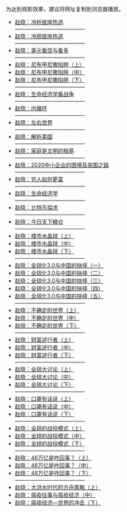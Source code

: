 为达到观影效果，建议将网址复制到浏览器播放。

* [赵晓：冷析彼岸热选](https://www.asuswebstorage.com/navigate/a/#/s/015913F2EE7D46D1B93BB061E080F7E0Y)<br>
—————————————
* [赵晓：冷观彼岸热选](https://www.asuswebstorage.com/navigate/a/#/s/B9FE85544C474F678D354E70A1A77525Y)<br>
—————————————
* [赵晓：美元看空与看多](https://www.asuswebstorage.com/navigate/a/#/s/302F7693EB6B41B5AA7F3D03A955022CY)<br>
—————————————
* [赵晓：尼布甲尼撒陷阱（上）](https://www.asuswebstorage.com/navigate/a/#/s/0CE34ADDAB144B41A5E2234AA7FD58BAY)
* [赵晓：尼布甲尼撒陷阱（中）](https://www.asuswebstorage.com/navigate/a/#/s/3449A8DA06D84D8FBE17144C4451CD97Y)
* [赵晓：尼布甲尼撒陷阱（下）](https://www.asuswebstorage.com/navigate/a/#/s/0FB6F709D1954D5FAEBCA8AD852388EAY)<br>
—————————————
* [赵晓：生命经济学看战争](https://www.asuswebstorage.com/navigate/a/#/s/DA899A1E018243818AE92340B94FD7ABY)<br>
—————————————
* [赵晓：内循环](https://www.asuswebstorage.com/navigate/a/#/s/74F2F8A1D0604CF088A43C6118D2A868Y)<br>
—————————————
* [赵晓：左右世界](https://www.asuswebstorage.com/navigate/a/#/s/FBEF73B6E986445C9D0D62CAD43FD0A6Y)<br>
—————————————
* [赵晓：解析美国](https://www.asuswebstorage.com/navigate/a/#/s/BB51A8B5F28645AF9C200272B4A413AFY)<br>
—————————————
* [赵晓：家庭是文明的根基](https://www.asuswebstorage.com/navigate/a/#/s/81240E4ACAC3473A8FCE8674B9F6B49FY)<br>
—————————————
* [赵晓：2020中小企业的困境及突围之路](https://www.asuswebstorage.com/navigate/a/#/s/021C4A0D5F514FF19288C772D291C842Y)<br>
—————————————
* [赵晓：穷人如何更富](https://www.asuswebstorage.com/navigate/a/#/s/F69BA444A26A43958FE5D1741655D106Y)<br>
—————————————
* [赵晓：生命经济学](https://www.asuswebstorage.com/navigate/a/#/s/0A5C7B3044A64063B4A7677E177A66D7Y)<br>
—————————————
* [赵晓：比特币探求](https://www.asuswebstorage.com/navigate/a/#/s/AF46034BDE6340B19BBF6D9C5C58892AY)<br>
—————————————
* [赵晓：今日天下粮仓](https://www.asuswebstorage.com/navigate/a/#/s/E44A530144724E88976518717ED6E1B9Y)<br>
—————————————
* [赵晓：楼市水晶球（上）](https://www.asuswebstorage.com/navigate/a/#/s/A0DB19D66CC34B9D9AB54ED678DD94AFY)
* [赵晓：楼市水晶球（中）](https://www.asuswebstorage.com/navigate/a/#/s/331567CDCA444D919167EA095E4304E3Y)
* [赵晓：楼市水晶球（下）](https://www.asuswebstorage.com/navigate/a/#/s/857F4144765B45B4AB7C35158EED93A3Y)<br>
—————————————
* [赵晓：全球化3.0与中国的抉择（一）](https://www.asuswebstorage.com/navigate/a/#/s/AC5EC23CEE744B0FBD0A3BC14A77F155Y)
* [赵晓：全球化3.0与中国的抉择（二）](https://www.asuswebstorage.com/navigate/a/#/s/2062EC8594D8428D912DBD75AF2C736AY)
* [赵晓：全球化3.0与中国的抉择（三）](https://www.asuswebstorage.com/navigate/a/#/s/6CAD26036496484ABD053588EBE45A85Y)
* [赵晓：全球化3.0与中国的抉择（四）](https://www.asuswebstorage.com/navigate/a/#/s/D619CDDE7D454FA99E505B6094C49104Y)
* [赵晓：全球化3.0与中国的抉择（五）](https://www.asuswebstorage.com/navigate/a/#/s/DD96C5716F454451B8CF4B14046C59B8Y)<br>
—————————————
* [赵晓：不确定的世界（上）](https://www.asuswebstorage.com/navigate/a/#/s/CD7F08A9344C460194FC72F3E9AC276AY)
* [赵晓：不确定的世界（中）](https://www.asuswebstorage.com/navigate/a/#/s/CB8FF9AC70494AC7A1F9D8F1DDD27A22Y)
* [赵晓：不确定的世界（下）](https://www.asuswebstorage.com/navigate/a/#/s/45C91E2E9045463094C5BF3007DD3F5BY)<br>
—————————————
* [赵晓：财富逆行者（上）](https://www.asuswebstorage.com/navigate/a/#/s/AB16A6928BCC4C79B354D4F582B3BEE2Y)
* [赵晓：财富逆行者（中）](https://www.asuswebstorage.com/navigate/a/#/s/6B53642F5AE24F6684CAD45C8B76E970Y)
* [赵晓：财富逆行者（下）](https://www.asuswebstorage.com/navigate/a/#/s/373A0F70D15E423E869E6B978D97AD01Y)<br>
—————————————
* [赵晓：全球大讨论（上）](https://www.asuswebstorage.com/navigate/a/#/s/B0DB29AC7E9A438994DEE337D881F7B8Y)
* [赵晓：全球大讨论（中）](https://www.asuswebstorage.com/navigate/a/#/s/951A93AF3B484DD2ACDC2D094199A1A0Y)
* [赵晓：全球大讨论（下）](https://www.asuswebstorage.com/navigate/a/#/s/9D378981663F4B80AE66CF49E77EDBEBY)<br>
—————————————
* [赵晓：口罩有话说（上）](https://www.asuswebstorage.com/navigate/a/#/s/C88196CF86B04809BC6BA27FFF42CB57Y)
* [赵晓：口罩有话说（中）](https://www.asuswebstorage.com/navigate/a/#/s/60C9E1C2764040F5BFC640C9740C6F24Y)
* [赵晓：口罩有话说（下）](https://www.asuswebstorage.com/navigate/a/#/s/B84465B500324797A84138B5505DBDEDY)<br>
—————————————
* [赵晓：全球的战役模式（上）](https://www.asuswebstorage.com/navigate/a/#/s/B05FE245B6F64C5AB9E102A538E3A27FY)
* [赵晓：全球的战役模式（中）](https://www.asuswebstorage.com/navigate/a/#/s/43A07A7BC85D4D219BC597EF0E387014Y)
* [赵晓：全球的战役模式（下）](https://www.asuswebstorage.com/navigate/a/#/s/0876189AB0FD460883646696462974CEY)<br>
—————————————
* [赵晓：48万亿是咋回事？（上）](https://www.asuswebstorage.com/navigate/a/#/s/7E7ACE98F1294475B56C14368AA7BDB1Y)
* [赵晓：48万亿是咋回事？（中）](https://www.asuswebstorage.com/navigate/a/#/s/ED9217D19A3845B4A297C42FC78ADA2BY)
* [赵晓：48万亿是咋回事？（下）](https://www.asuswebstorage.com/navigate/a/#/s/8D493C15A13D47118991091B60E714DAY)<br>
—————————————
* [赵晓：大洪水时代的方舟策略（上）](https://www.asuswebstorage.com/navigate/a/#/s/5DBC688B6FB3453B9C5427CC3109A6E6Y)
* [赵晓：瘟疫往事与瘟疫经济（中）](https://www.asuswebstorage.com/navigate/a/#/s/94EBDCB84A4E4AE39D9091E227759F3FY)
* [赵晓：瘟疫经济—世界的冲击（下）](https://www.asuswebstorage.com/navigate/a/#/s/F7DC4D7C458444B48FEBC7D6D944210CY)<br>
